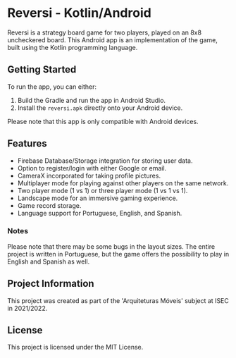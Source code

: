 
# Reversi - Kotlin/Android

Reversi is a strategy board game for two players, played on an 8x8 uncheckered board. This Android app is an implementation of the game, built using the Kotlin programming language.

## Getting Started

To run the app, you can either:

1.  Build the Gradle and run the app in Android Studio.
2.  Install the `reversi.apk` directly onto your Android device.

Please note that this app is only compatible with Android devices.

## Features

-   Firebase Database/Storage integration for storing user data.
-   Option to register/login with either Google or email.
-   CameraX incorporated for taking profile pictures.
-   Multiplayer mode for playing against other players on the same network.
-   Two player mode (1 vs 1) or three player mode (1 vs 1 vs 1).
-   Landscape mode for an immersive gaming experience.
-   Game record storage.
-   Language support for Portuguese, English, and Spanish.

### Notes

Please note that there may be some bugs in the layout sizes. The entire project is written in Portuguese, but the game offers the possibility to play in English and Spanish as well.


## Project Information

This project was created as part of the 'Arquiteturas Móveis' subject at ISEC in 2021/2022.

## License

This project is licensed under the MIT License.
